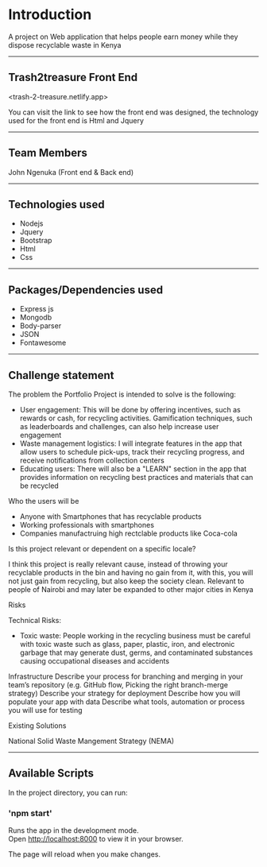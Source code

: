 # Introduction

A project on Web application that helps people earn money while they dispose recyclable waste in Kenya

---

## Trash2treasure Front End

<trash-2-treasure.netlify.app>

You can visit the link to see how the front end was designed, the technology used for the front end is Html and Jquery

---

## Team Members

John Ngenuka (Front end & Back end)

---

## Technologies used

- Nodejs
- Jquery
- Bootstrap
- Html
- Css 

---

## Packages/Dependencies used

- Express js
- Mongodb 
- Body-parser
- JSON
- Fontawesome

---

## Challenge statement

The problem the Portfolio Project is intended to solve is the following:

- User engagement: This will be done by offering incentives, such as rewards or cash, for recycling activities. Gamification techniques, such as leaderboards and challenges, can also help increase user engagement
- Waste management logistics: I will integrate features in the app that allow users to schedule pick-ups, track their recycling progress, and receive notifications from collection centers
- Educating users: There will also be a "LEARN" section in the app that provides information on recycling best practices and materials that can be recycled


Who the users will be
- Anyone with Smartphones that has recyclable products
- Working professionals with smartphones
- Companies manufactruing high rectclable products like Coca-cola

Is this project relevant or dependent on a specific locale?

I think this project is really relevant cause, instead of throwing your recyclable products in the bin and having no gain from it, with this, you will not just gain from recycling, but also keep the society clean.
Relevant to people of Nairobi and may later be expanded to other major cities in Kenya

Risks

Technical Risks:
- Toxic waste: People working in the recycling business must be careful with toxic waste such as glass, paper, plastic, iron, and electronic garbage that may generate dust, germs, and contaminated substances causing occupational diseases and accidents


Infrastructure
Describe your process for branching and merging in your team’s repository (e.g. GitHub flow, Picking the right branch-merge strategy)
Describe your strategy for deployment
Describe how you will populate your app with data
Describe what tools, automation or process you will use for testing

Existing Solutions

National Solid Waste Mangement Strategy (NEMA)



---

## Available Scripts

In the project directory, you can run:

### 'npm start'

Runs the app in the development mode.\
Open [http://localhost:8000](http://localhost:8000) to view it in your browser.

The page will reload when you make changes.
